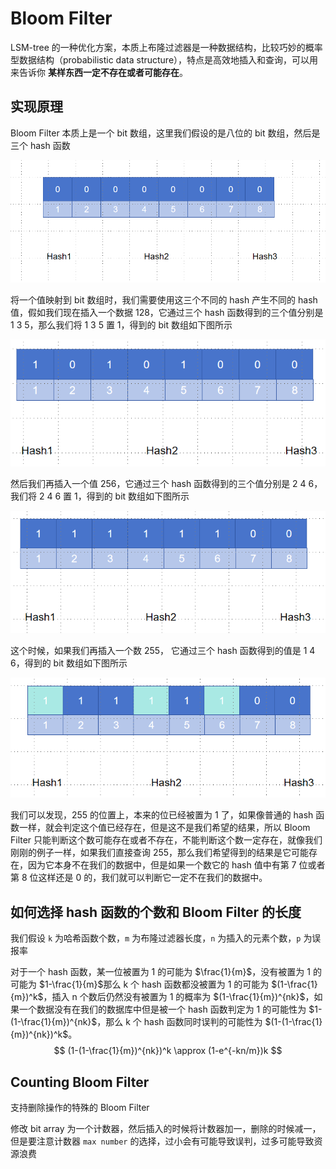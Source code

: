 # Bloom Filter

LSM-tree 的一种优化方案，本质上布隆过滤器是一种数据结构，比较巧妙的概率型数据结构（probabilistic data structure），特点是高效地插入和查询，可以用来告诉你 **某样东西一定不存在或者可能存在**。

## 实现原理

Bloom Filter 本质上是一个 bit 数组，这里我们假设的是八位的 bit 数组，然后是三个 hash 函数

![image-20231226145038564](../img/image-20231226145038564.png)

将一个值映射到 bit 数组时，我们需要使用这三个不同的 hash 产生不同的 hash 值，假如我们现在插入一个数据 128，它通过三个 hash 函数得到的三个值分别是 1 3 5，那么我们将 1 3 5 置 1，得到的 bit 数组如下图所示

![image-20231226145418008](../img/image-20231226145418008.png)

然后我们再插入一个值 256，它通过三个 hash 函数得到的三个值分别是 2 4 6，我们将 2 4 6 置 1，得到的 bit 数组如下图所示

![image-20231226145520293](../img/image-20231226145520293.png)

这个时候，如果我们再插入一个数 255， 它通过三个 hash 函数得到的值是 1 4 6，得到的 bit 数组如下图所示

![image-20231226145642253](../img/image-20231226145642253.png)

我们可以发现，255 的位置上，本来的位已经被置为 1 了，如果像普通的 hash 函数一样，就会判定这个值已经存在，但是这不是我们希望的结果，所以 Bloom Filter 只能判断这个数可能存在或者不存在，不能判断这个数一定存在，就像我们刚刚的例子一样，如果我们直接查询 255，那么我们希望得到的结果是它可能存在，因为它本身不在我们的数据中，但是如果一个数它的 hash 值中有第 7 位或者第 8 位这样还是 0 的，我们就可以判断它一定不在我们的数据中。

## 如何选择 hash 函数的个数和 Bloom Filter 的长度

我们假设 `k` 为哈希函数个数，`m` 为布隆过滤器长度，`n` 为插入的元素个数，`p` 为误报率

对于一个 hash 函数，某一位被置为 1 的可能为 $\frac{1}{m}$，没有被置为 1 的可能为 $1-\frac{1}{m}$那么 k 个 hash 函数都没被置为 1 的可能为 $(1-\frac{1}{m})^k$，插入 n 个数后仍然没有被置为 1 的概率为 $(1-\frac{1}{m})^{nk}$，如果一个数据没有在我们的数据库中但是被一个 hash 函数判定为 1 的可能性为 $1-(1-\frac{1}{m})^{nk}$，那么 k 个 hash 函数同时误判的可能性为 $(1-(1-\frac{1}{m})^{nk})^k$。
$$
(1-(1-\frac{1}{m})^{nk})^k \approx (1-e^{-kn/m})k
$$

## Counting Bloom Filter

支持删除操作的特殊的 Bloom Filter

修改 bit array 为一个计数器，然后插入的时候将计数器加一，删除的时候减一，但是要注意计数器 `max number` 的选择，过小会有可能导致误判，过多可能导致资源浪费 